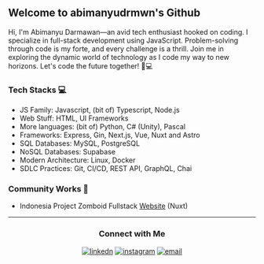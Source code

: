 
Welcome to abimanyudrmwn's Github
---
Hi, I'm Abimanyu Darmawan—an avid tech enthusiast hooked on coding. I specialize in full-stack development using JavaScript. Problem-solving through code is my forte, and every challenge is a thrill. Join me in exploring the dynamic world of technology as I code my way to new horizons. Let's code the future together! 🚀💻

### Tech Stacks 💻
-   JS Family: Javascript, (bit of) Typescript, Node.js
-   Web Stuff: HTML, UI Frameworks
-   More languages: (bit of) Python, C# (Unity), Pascal
- Frameworks: Express, Gin, Next.js, Vue, Nuxt and Astro
- SQL Databases: MySQL, PostgreSQL
- NoSQL Databases: Supabase
-  Modern Architecture: Linux, Docker
- SDLC Practices: Git, CI/CD, REST API, GraphQL, Chai

### Community Works 🚀
- Indonesia Project Zomboid Fullstack [Website](https://www.projectzomboid.id) (Nuxt)
---
<h3 align="center">Connect with Me</h3>
<p align="center">
   <a  href="https://www.linkedin.com/in/abimanyudrmwn/" target="_blank"><img src="https://img.shields.io/badge/Linked%20In-0A66C2.svg?style=for-the-badge&logo=linkedin&logoColor=white" alt="linkedn"/></a>
  <a href="https://www.instagram.com/abimanyudrmwn/" target="_blank"><img src="https://img.shields.io/badge/Instagram-F58529.svg?style=for-the-badge&logo=instagram&logoColor=white" alt="instagram"/></a>
  <a href="mailto:abimanyudarmawan@outlook.com" target="_blank"><img src="https://img.shields.io/badge/Email-EA4335.svg?style=for-the-badge&logo=gmail&logoColor=white" alt="email"/>
  </a>
</p>
